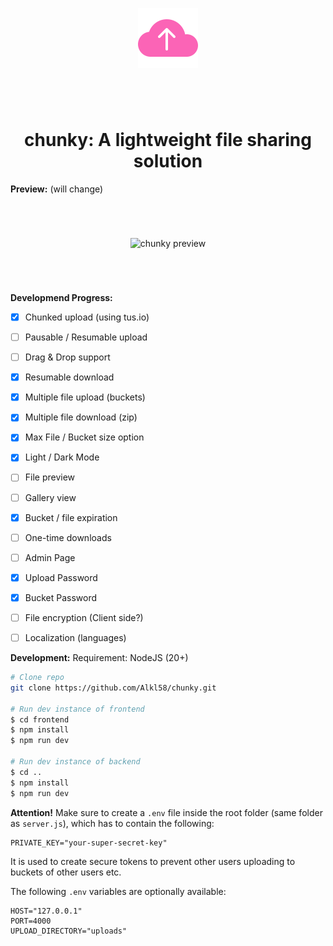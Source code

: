 
<p align="center">
    <img style="width: 96px; margin: 4em 0" src="frontend/public/favicon.png" alt="chunky logo" />
    <h1 align="center">chunky: A lightweight file sharing solution</h1>
</p>

**Preview:** (will change)
<p align="center">
  <img style="margin: 4em 0" src="https://github.com/user-attachments/assets/59e87b55-c3a7-4837-97bf-36fab91846fa" alt="chunky preview" />
</p>

**Developmend Progress:**
- [x] Chunked upload (using tus.io)
- [ ] Pausable / Resumable upload
- [ ] Drag & Drop support
- [x] Resumable download
- [x] Multiple file upload (buckets)
- [x] Multiple file download (zip)
- [x] Max File / Bucket size option
- [x] Light / Dark Mode
- [ ] File preview
- [ ] Gallery view
- [x] Bucket / file expiration
- [ ] One-time downloads
- [ ] Admin Page
- [x] Upload Password
- [x] Bucket Password
- [ ] File encryption (Client side?)
- [ ] Localization (languages)


**Development:**
Requirement: NodeJS (20+)

```bash
# Clone repo
git clone https://github.com/Alkl58/chunky.git

# Run dev instance of frontend
$ cd frontend
$ npm install
$ npm run dev

# Run dev instance of backend
$ cd ..
$ npm install
$ npm run dev
```

**Attention!**
Make sure to create a `.env` file inside the root folder (same folder as `server.js`), which has to contain the following:
```env
PRIVATE_KEY="your-super-secret-key"
```
It is used to create secure tokens to prevent other users uploading to buckets of other users etc.

The following `.env` variables are optionally available:
```env
HOST="127.0.0.1"
PORT=4000
UPLOAD_DIRECTORY="uploads"
```
